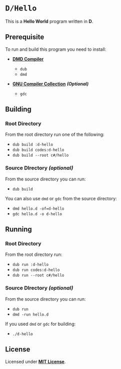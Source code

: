 # `D/Hello`

This is a **Hello World** program written in **D**.

## Prerequisite

To run and build this program you need to install:

* [**DMD Compiler**](https://dlang.org/download.html)
  * `dub`
  * `dmd`

* [**GNU Compiler Collection**](https://gcc.gnu.org/) _**(Optional)**_
  * `gdc`

## Building

### Root Directory

From the root directory run one of the following:

* `dub build :d-hello`
* `dub build codes:d-hello`
* `dub build --root c#/hello`

### Source DIrectory _(optional)_

From the source directory you can run:

* `dub build`

You can also use `dmd` or `gdc` from the source directory:

* `dmd hello.d -of=d-hello`
* `gdc hello.d -o d-hello`

## Running

### Root Directory

From the root directory run:

* `dub run :d-hello`
* `dub run codes:d-hello`
* `dub run --root c#/hello`

### Source DIrectory _(optional)_

From the source directory you can run:

* `dub run`
* `dmd -run hello.d`

If you used `dmd` or `gdc` for building:

* `./d-hello`

## License

Licensed under [**MIT License**](https://github.com/altersabeh/codes/blob/main/LICENSE).
